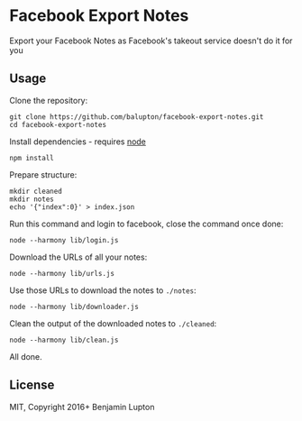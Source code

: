 # Facebook Export Notes

Export your Facebook Notes as Facebook's takeout service doesn't do it for you

## Usage

Clone the repository:

``` shell
git clone https://github.com/balupton/facebook-export-notes.git
cd facebook-export-notes
```

Install dependencies - requires [node](https://nodejs.org)

``` shell
npm install
```

Prepare structure:

```
mkdir cleaned
mkdir notes
echo '{"index":0}' > index.json
```

Run this command and login to facebook, close the command once done:

```
node --harmony lib/login.js
```

Download the URLs of all your notes:

```
node --harmony lib/urls.js
```

Use those URLs to download the notes to `./notes`:

```
node --harmony lib/downloader.js
```

Clean the output of the downloaded notes to `./cleaned`:

```
node --harmony lib/clean.js
```

All done.

## License

MIT, Copyright 2016+ Benjamin Lupton
